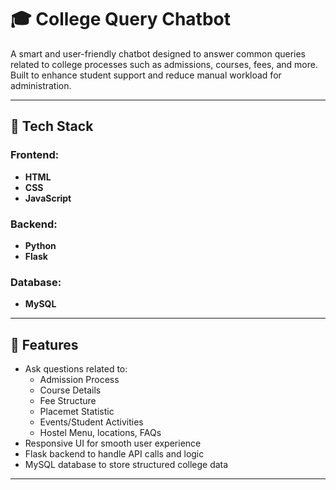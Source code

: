 # 🎓 College Query Chatbot

A smart and user-friendly chatbot designed to answer common queries related to college processes such as admissions, courses, fees, and more. Built to enhance student support and reduce manual workload for administration.

---

## 🔧 Tech Stack

### Frontend:
- **HTML**
- **CSS**
- **JavaScript**

### Backend:
- **Python**
- **Flask**

### Database:
- **MySQL**

---

## 🚀 Features

- Ask questions related to:
  - Admission Process
  - Course Details
  - Fee Structure
  - Placemet Statistic
  - Events/Student Activities
  - Hostel Menu, locations, FAQs
- Responsive UI for smooth user experience
- Flask backend to handle API calls and logic
- MySQL database to store structured college data

---

